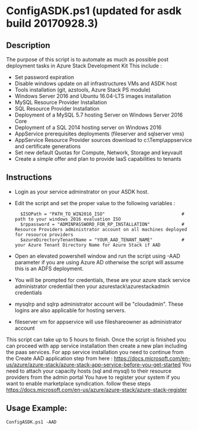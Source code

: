 ConfigASDK.ps1 (updated for asdk build 20170928.3)
==============
Description
-----------

The purpose of this script is to automate as much as possible post deployment tasks in Azure Stack Development Kit
This include :
* Set password expiration
* Disable windows update on all infrastructures VMs and ASDK host
* Tools installation (git, azstools, Azure Stack PS module)
* Windows Server 2016 and Ubuntu 16.04-LTS images installation
* MySQL Resource Provider Installation
* SQL Resource Provider Installation
* Deployment of a MySQL 5.7 hosting Server on Windows Server 2016 Core
* Deployment of a SQL 2014 hosting server on Windows 2016
* AppService prerequisites deployments (fileserver and sqlserver vms)
* AppService Resource Provider sources download to c:\Temp\appservice and certificate generations
* Set new default Quotas for Compute, Network, Storage and keyvault
* Create a simple offer and plan to provide IaaS capabilities to tenants

Instructions
------------

* Login as your service adminstrator on your ASDK host.
* Edit the script and set the proper value to the following variables :
	
		$ISOPath = "PATH_TO_WIN2016_ISO"                             # path to your windows 2016 evaluation ISO
		$rppassword = "ADMINPASSWORD_FOR_RP_INSTALLATION" 			 # Resource Providers administrator account on all machines deployed for resource providers
		$azureDirectoryTenantName = "YOUR_AAD_TENANT_NAME"           # your Azure Tenant Directory Name for Azure Stack if AAD
	
* Open an elevated powershell window and run the script using -AAD parameter if you are using Azure AD otherwise the script will assume this is an ADFS deployment. 
* You will be prompted for credentials, these are your azure stack service administrator credential then your azurestack\azurestackadmin credentials
* mysqlrp and sqlrp administrator account will be "cloudadmin". These logins are also applicable for hosting servers.
* fileserver vm for appservice will use fileshareowner as administrator account
	
This script can take up to 5 hours to finish.
Once the script is finished you can proceed with app service installation then create a new plan including the paas services.
For app service installation you need to continue from the Create AAD application step from here : https://docs.microsoft.com/en-us/azure/azure-stack/azure-stack-app-service-before-you-get-started
You need to attach your capacity hosts (sql and mysql) to their resource providers from the admin portal
You have to register your system if you want to enable marketplace syndication. follow these steps https://docs.microsoft.com/en-us/azure/azure-stack/azure-stack-register


Usage Example:
-------------

	ConfigASDK.ps1 -AAD 